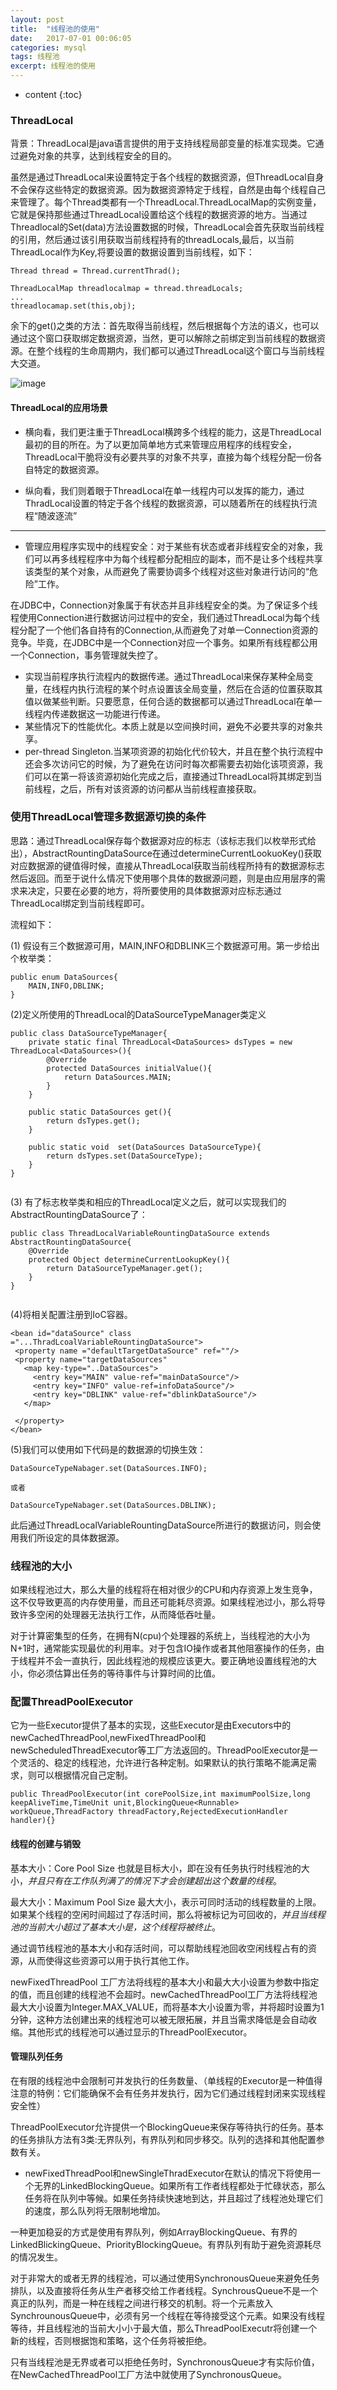 ```yaml
---
layout: post
title:  "线程池的使用"
date:   2017-07-01 00:06:05
categories: mysql
tags: 线程池
excerpt: 线程池的使用
---
```



* content
{:toc}

###  ThreadLocal

背景：ThreadLocal是java语言提供的用于支持线程局部变量的标准实现类。它通过避免对象的共享，达到线程安全的目的。

虽然是通过ThreadLocal来设置特定于各个线程的数据资源，但ThreadLocal自身不会保存这些特定的数据资源。因为数据资源特定于线程，自然是由每个线程自己来管理了。每个Thread类都有一个ThreadLocal.ThreadLocalMap的实例变量，它就是保持那些通过ThreadLocal设置给这个线程的数据资源的地方。当通过Threadlocal的Set(data)方法设置数据的时候，ThreadLocal会首先获取当前线程的引用，然后通过该引用获取当前线程持有的threadLocals,最后，以当前ThreadLocal作为Key,将要设置的数据设置到当前线程，如下：

```
Thread thread = Thread.currentThrad();

ThreadLocalMap threadlocalmap = thread.threadLocals;
...
threadlocamap.set(this,obj);

```
余下的get()之类的方法：首先取得当前线程，然后根据每个方法的语义，也可以通过这个窗口获取绑定数据资源，当然，更可以解除之前绑定到当前线程的数据资源。在整个线程的生命周期内，我们都可以通过ThreadLocal这个窗口与当前线程大交道。

![image](http://7xpuj1.com1.z0.glb.clouddn.com/Threadlocal.png)

####  ThreadLocal的应用场景

 - 横向看，我们更注重于ThreadLocal横跨多个线程的能力，这是ThreadLocal最初的目的所在。为了以更加简单地方式来管理应用程序的线程安全，ThreadLocal干脆将没有必要共享的对象不共享，直接为每个线程分配一份各自特定的数据资源。

- 纵向看，我们则着眼于ThreadLocal在单一线程内可以发挥的能力，通过ThradLocal设置的特定于各个线程的数据资源，可以随着所在的线程执行流程“随波逐流”


---

- 管理应用程序实现中的线程安全：对于某些有状态或者非线程安全的对象，我们可以再多线程程序中为每个线程都分配相应的副本，而不是让多个线程共享该类型的某个对象，从而避免了需要协调多个线程对这些对象进行访问的“危险”工作。

在JDBC中，Connection对象属于有状态并且非线程安全的类。为了保证多个线程使用Connection进行数据访问过程中的安全，我们通过ThreadLocal为每个线程分配了一个他们各自持有的Connection,从而避免了对单一Connection资源的竞争。毕竟，在JDBC中是一个Connection对应一个事务。如果所有线程都公用一个Connection，事务管理就失控了。

- 实现当前程序执行流程内的数据传递。通过ThreadLocal来保存某种全局变量，在线程内执行流程的某个时点设置该全局变量，然后在合适的位置获取其值以做某些判断。只要愿意，任何合适的数据都可以通过ThreadLocal在单一线程内传递数据这一功能进行传递。
-  某些情况下的性能优化。本质上就是以空间换时间，避免不必要共享的对象共享。
-  per-thread Singleton.当某项资源的初始化代价较大，并且在整个执行流程中还会多次访问它的时候，为了避免在访问时每次都需要去初始化该项资源，我们可以在第一将该资源初始化完成之后，直接通过ThreadLocal将其绑定到当前线程，之后，所有对该资源的访问都从当前线程直接获取。

### 使用ThreadLocal管理多数据源切换的条件

思路：通过ThreadLocal保存每个数据源对应的标志（该标志我们以枚举形式给出），AbstractRountingDataSource在通过determineCurrentLookuoKey()获取对应数据源的键值得时候，直接从ThreadLocal获取当前线程所持有的数据源标志然后返回。而至于说什么情况下使用哪个具体的数据源问题，则是由应用层序的需求来决定，只要在必要的地方，将所要使用的具体数据源对应标志通过ThreadLocal绑定到当前线程即可。

流程如下：

(1) 假设有三个数据源可用，MAIN,INFO和DBLINK三个数据源可用。第一步给出个枚举类：
```
public enum DataSources{
    MAIN,INFO,DBLINK;
}

```
(2)定义所使用的ThreadLocal的DataSourceTypeManager类定义

```
public class DataSourceTypeManager{
    private static final ThreadLocal<DataSources> dsTypes = new ThreadLocal<DataSources>(){
        @Override
        protected DataSources initialValue(){
            return DataSources.MAIN;
        }
    }
    
    public static DataSources get(){
        return dsTypes.get();
    }
    
    public static void  set(DataSources DataSourceType){
        return dsTypes.set(DataSourceType);
    }
}


```

(3) 有了标志枚举类和相应的ThreadLocal定义之后，就可以实现我们的AbstractRountingDataSource了：

```
public class ThreadLocalVariableRountingDataSource extends AbstractRountingDataSource{
    @Override
    protected Object determineCurrentLookupKey(){
        return DataSourceTypeManager.get();
    }
}


```
(4)将相关配置注册到IoC容器。

```
<bean id="dataSource" class ="...ThradLcoalVariableRountingDataSource">
 <property name ="defaultTargetDataSource" ref=""/>
 <property name="targetDataSources"
   <map key-type="..DataSources">
     <entry key="MAIN" value-ref="mainDataSource"/>
     <entry key="INFO" value-ref=infoDataSource"/>
     <entry key="DBLINK" value-ref="dblinkDataSource"/>
   </map>

 </property>
</bean>

```
(5)我们可以使用如下代码是的数据源的切换生效：

```
DataSourceTypeNabager.set(DataSources.INFO);

或者

DataSourceTypeNabager.set(DataSources.DBLINK);

```

此后通过ThreadLocalVariableRountingDataSource所进行的数据访问，则会使用我们所设定的具体数据源。


###  线程池的大小

如果线程池过大，那么大量的线程将在相对很少的CPU和内存资源上发生竞争，这不仅导致更高的内存使用量，而且还可能耗尽资源。如果线程池过小，那么将导致许多空闲的处理器无法执行工作，从而降低吞吐量。

对于计算密集型的任务，在拥有N(cpu)个处理器的系统上，当线程池的大小为N+1时，通常能实现最优的利用率。对于包含IO操作或者其他阻塞操作的任务，由于线程并不会一直执行，因此线程池的规模应该更大。要正确地设置线程池的大小，你必须估算出任务的等待事件与计算时间的比值。

###  配置ThreadPoolExecutor

它为一些Executor提供了基本的实现，这些Executor是由Executors中的newCachedThreadPool,newFixedThreadPool和newScheduledThreadExecutor等工厂方法返回的。ThreadPoolExecutor是一个灵活的、稳定的线程池，允许进行各种定制。如果默认的执行策略不能满足需求，则可以根据情况自己定制。

```
public ThreadPoolExecutor(int corePoolSize,int maximumPoolSize,long keepAliveTime,TimeUnit unit,BlockingQueue<Runnable> workQueue,ThreadFactory threadFactory,RejectedExecutionHandler handler){}

```

####  线程的创建与销毁

基本大小：Core Pool Size 也就是目标大小，即在没有任务执行时线程池的大小，*并且只有在工作队列满了的情况下才会创建超出这个数量的线程*。

最大大小：Maximum Pool Size 最大大小，表示可同时活动的线程数量的上限。如果某个线程的空闲时间超过了存活时间，那么将被标记为可回收的，*并且当线程池的当前大小超过了基本大小是，这个线程将被终止*。

通过调节线程池的基本大小和存活时间，可以帮助线程池回收空闲线程占有的资源，从而使得这些资源可以用于执行其他工作。

newFixedThreadPool 工厂方法将线程的基本大小和最大大小设置为参数中指定的值，而且创建的线程池不会超时。newCachedThreadPool工厂方法将线程池最大大小设置为Integer.MAX_VALUE，而将基本大小设置为零，并将超时设置为1分钟，这种方法创建出来的线程池可以被无限拓展，并且当需求降低是会自动收缩。其他形式的线程池可以通过显示的ThreadPoolExecutor。

####  管理队列任务

在有限的线程池中会限制可并发执行的任务数量、（单线程的Executor是一种值得注意的特例：它们能确保不会有任务并发执行，因为它们通过线程封闭来实现线程安全性）


ThreadPoolExecutor允许提供一个BlockingQueue来保存等待执行的任务。基本的任务排队方法有3类:无界队列，有界队列和同步移交。队列的选择和其他配置参数有关。

- newFixedThreadPool和newSingleThradExecutor在默认的情况下将使用一个无界的LinkedBlockingQueue。如果所有工作者线程都处于忙碌状态，那么任务将在队列中等候。如果任务持续快速地到达，并且超过了线程池处理它们的速度，那么队列将无限制地增加。

一种更加稳妥的方式是使用有界队列，例如ArrayBlockingQueue、有界的LinkedBlickingQueue、PriorityBlockingQueue。有界队列有助于避免资源耗尽的情况发生。

对于非常大的或者无界的线程池，可以通过使用SynchronousQueue来避免任务排队，以及直接将任务从生产者移交给工作者线程。SynchrousQueue不是一个真正的队列，而是一种在线程之间进行移交的机制。将一个元素放入SynchrounousQueue中，必须有另一个线程在等待接受这个元素。如果没有线程等待，并且线程池的当前大小小于最大值，那么ThreadPoolExecutr将创建一个新的线程，否则根据饱和策略，这个任务将被拒绝。

只有当线程池是无界或者可以拒绝任务时，SynchronousQueue才有实际价值，在NewCachedThreadPool工厂方法中就使用了SynchronousQueue。
